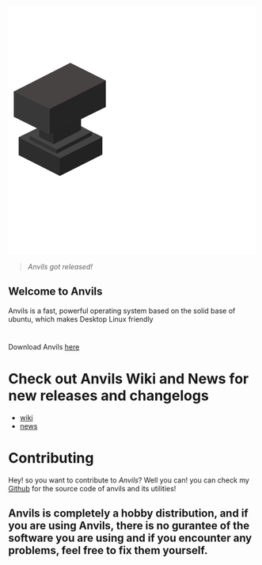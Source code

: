 ![Anvils](https://github.com/iamshivayep/AnvilsProject/blob/gh-pages/LOGO.png)



>*Anvils got released!*

## Welcome to Anvils
Anvils is a fast, powerful operating system based on the solid base of ubuntu, which makes Desktop Linux friendly 

#
Download Anvils [here](https://iamshivayep.github.io/AnvilsProject/download)

# Check out Anvils Wiki and News for new releases and changelogs
- [wiki](https://iamshivayep.github.io/Anvils-Wiki)
- [news](https://iamshivayep.github.io/AnvilsProject/news)

# Contributing
Hey! so you want to contribute to *Anvils*? Well you can! you can check my [Github](https://github.com/iamshivayep) for the source code of anvils and its utilities!

## Anvils is completely a hobby distribution, and if you are using Anvils, there is no gurantee of the software you are using and if you encounter any problems, feel free to fix them yourself.


